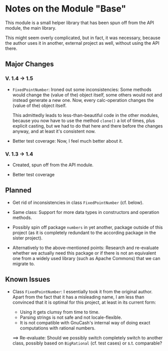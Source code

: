 # Notes on the Module "Base"

This module is a small helper library that has been spun off from the API module, the main library. 

This might seem overly complicated, but in fact, it was necessary, because the author uses it in another, external project as well, without using the API there.

## Major Changes 
### V. 1.4 &rarr; 1.5
* `FixedPointNumber`: Ironed out some inconsistencies: Some methods would change the (value of the) object itself, some others would not and instead generate a new one. Now, every calc-operation changes the (value of the) object itself. 

  This admittedly leads to less-than-beautiful code in the other modules, because you now have to use the method `clone()` a lot of times, plus explicit casting, but we had to do that here and there before the changes anyway, and at least it's consistent now.

* Better test coverage: Now, I feel much better about it.

### V. 1.3 &rarr; 1.4
* Created, spun off from the API module.

* Better test coverage

## Planned
* Get rid of inconsistencies in class `FixedPointNumber` (cf. below).

* Same class: Support for more data types in constructors and operation methods.

* Possibly spin off package `numbers` in yet another, package outside of this
  project (as it is completely redundant to the according package in the sister project).
  
* Alternatively to the above-mentioned points: 
  Research and re-evaluate whether we actually need this package or if 
  there is not an equivalent one from a widely used library (such as Apache Commons)
  that we can migrate to.

## Known Issues
* Class `FixedPointNumber`: I essentially took it from the original author. Apart from the fact that it has a misleading name, I am less than convinced that it is optimal for this project, at least in its current form: 

	* Using it gets clumsy from time to time.
	* Parsing strings is not safe and not locale-flexible.
	* It is not compatible with GnuCash's internal way of doing exact computations with rational numbers. 

  ==> Re-evaluate: Should we possibly switch completely switch to another class, possibly based on `BigRational` (cf. test cases) or s.t. comparable?